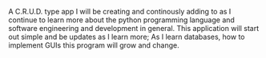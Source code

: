 A C.R.U.D. type app I will be creating and continously adding to as I continue to learn more about the python programming language
and software engineering and development in general. This application will start out simple and be updates as I learn more;
As I learn databases, how to implement GUIs this program will grow and change.
